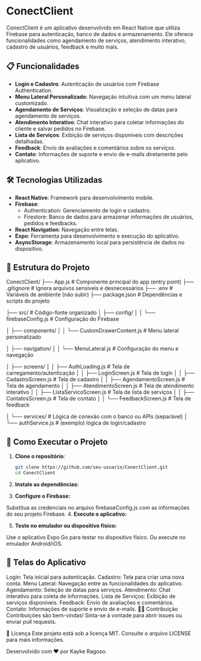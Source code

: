 # ConectClient

ConectClient é um aplicativo desenvolvido em React Native que utiliza Firebase para autenticação, banco de dados e armazenamento. Ele oferece funcionalidades como agendamento de serviços, atendimento interativo, cadastro de usuários, feedback e muito mais.

## 📋 Funcionalidades

- **Login e Cadastro**: Autenticação de usuários com Firebase Authentication.
- **Menu Lateral Personalizado**: Navegação intuitiva com um menu lateral customizado.
- **Agendamento de Serviços**: Visualização e seleção de datas para agendamento de serviços.
- **Atendimento Interativo**: Chat interativo para coletar informações do cliente e salvar pedidos no Firebase.
- **Lista de Serviços**: Exibição de serviços disponíveis com descrições detalhadas.
- **Feedback**: Envio de avaliações e comentários sobre os serviços.
- **Contato**: Informações de suporte e envio de e-mails diretamente pelo aplicativo.

## 🛠️ Tecnologias Utilizadas

- **React Native**: Framework para desenvolvimento mobile.
- **Firebase**:
  - Authentication: Gerenciamento de login e cadastro.
  - Firestore: Banco de dados para armazenar informações de usuários, pedidos e feedbacks.
- **React Navigation**: Navegação entre telas.
- **Expo**: Ferramenta para desenvolvimento e execução do aplicativo.
- **AsyncStorage**: Armazenamento local para persistência de dados no dispositivo.

## 📂 Estrutura do Projeto
ConectClient/
├── App.js                          # Componente principal do app (entry point)
├── .gitignore                     # Ignora arquivos sensíveis e desnecessários
├── .env                           # Variáveis de ambiente (não subir)
├── package.json                   # Dependências e scripts do projeto

├── src/                           # Código-fonte organizado
│   ├── config/
│   │   └── firebaseConfig.js      # Configuração do Firebase

│   ├── components/
│   │   └── CustomDrawerContent.js # Menu lateral personalizado

│   ├── navigation/
│   │   └── MenuLateral.js         # Configuração do menu e navegação

│   ├── screens/
│   │   ├── AuthLoading.js         # Tela de carregamento/autenticação
│   │   ├── LoginScreen.js         # Tela de login
│   │   ├── CadastroScreen.js      # Tela de cadastro
│   │   ├── AgendamentoScreen.js   # Tela de agendamento
│   │   ├── AtendimentoScreen.js   # Tela de atendimento interativo
│   │   ├── ListaServicoScreen.js  # Tela de lista de serviços
│   │   ├── ContatosScreen.js      # Tela de contato
│   │   └── FeedbackScreen.js      # Tela de feedback

│   └── services/                  # Lógica de conexão com o banco ou APIs (separável)
│       └── authService.js         # (exemplo) lógica de login/cadastro

## 🚀 Como Executar o Projeto

1. **Clone o repositório**:
   ```bash
   git clone https://github.com/seu-usuario/ConectClient.git
   cd ConectClient
2. **Instale as dependências:**

3. **Configure o Firebase:**

Substitua as credenciais no arquivo firebaseConfig.js com as informações do seu projeto Firebase.
4. **Execute o aplicativo:**

5. **Teste no emulador ou dispositivo físico:**

Use o aplicativo Expo Go para testar no dispositivo físico.
Ou execute no emulador Android/iOS.

## 📱 Telas do Aplicativo
Login: Tela inicial para autenticação.
Cadastro: Tela para criar uma nova conta.
Menu Lateral: Navegação entre as funcionalidades do aplicativo.
Agendamento: Seleção de datas para serviços.
Atendimento: Chat interativo para coleta de informações.
Lista de Serviços: Exibição de serviços disponíveis.
Feedback: Envio de avaliações e comentários.
Contato: Informações de suporte e envio de e-mails.
🧑‍💻 Contribuição
Contribuições são bem-vindas! Sinta-se à vontade para abrir issues ou enviar pull requests.

📄 Licença
Este projeto está sob a licença MIT. Consulte o arquivo LICENSE para mais informações.

Desenvolvido com ❤️ por Kayke Ragoso.
